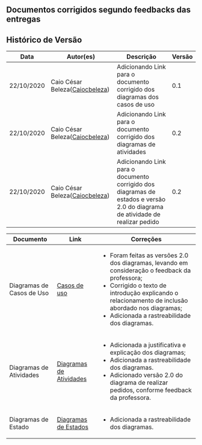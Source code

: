 ## Documentos corrigidos segundo feedbacks das entregas

## Histórico de Versão

<table>
  <thead>
    <tr>
      <th>Data</th>
      <th>Autor(es)</th>
      <th>Descrição</th>
      <th>Versão</th>
    </tr>
  </thead>

  <tbody>
    <tr>
      <td>22/10/2020</td>
      <td>
        Caio César Beleza(<a target="blank" href="https://github.com/Caiocbeleza">Caiocbeleza</a>)
      </td>
      <td>Adicionando Link para o documento corrigido dos diagramas dos casos de uso </td>
      <td>0.1</td>
    </tr>
    <tr>
      <td>22/10/2020</td>
      <td>
        Caio César Beleza(<a target="blank" href="https://github.com/Caiocbeleza">Caiocbeleza</a>)
      </td>
      <td>Adicionando Link para o documento corrigido dos diagramas de atividades </td>
      <td>0.2</td>
    </tr>
    <tr>
      <td>22/10/2020</td>
      <td>
        Caio César Beleza(<a target="blank" href="https://github.com/Caiocbeleza">Caiocbeleza</a>)
      </td>
      <td>Adicionando Link para o documento corrigido dos diagramas de estados e versão 2.0 do diagrama de atividade de realizar pedido </td>
      <td>0.2</td>
    </tr>
  </tbody>
</table>


|Documento|Link|Correções|
|--|--|--|
|Diagramas de Casos de Uso|[Casos de uso](/docs/modelagem/diagramas_dinamicos/diagrama_casos_de_uso.md)|<ul><li>Foram feitas as versões 2.0 dos diagramas, levando em consideração o feedback da professora;</li><li>Corrigido o texto de introdução explicando o relacionamento de inclusão abordado nos diagramas;</li><li>Adicionada a rastreabilidade dos diagramas.</li></ul> |
|Diagramas de Atividades|[Diagramas de Atividades](/docs/modelagem/diagramas_dinamicos/diagramas_atividade.md)|<ul><li>Adicionada a justificativa e explicação dos diagramas;</li><li>Adicionada a rastreabilidade dos diagramas.</li><li>Adicionado versão 2.0 do diagrama de realizar pedidos, conforme feedback da professora. </li></ul> |
|Diagramas de Estado|[Diagramas de Estados](/docs/modelagem/diagramas_dinamicos/diagramas_estado.md)|<ul></li><li>Adicionada a rastreabilidade dos diagramas.</li></ul> |
